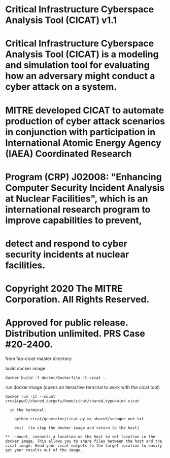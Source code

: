 # Critical Infrastructure Cyberspace Analysis Tool (CICAT) v1.1
#
# Critical Infrastructure Cyberspace Analysis Tool (CICAT) is a modeling and simulation tool for evaluating how an adversary might conduct a cyber attack on a system.  
# MITRE developed CICAT to automate production of cyber attack scenarios in conjunction with participation in International Atomic Energy Agency (IAEA) Coordinated Research
# Program (CRP) J02008: "Enhancing Computer Security Incident Analysis at Nuclear Facilities", which is an international research program to improve capabilities to prevent, 
# detect and respond to cyber security incidents at nuclear facilities. 
#
# Copyright 2020 The MITRE Corporation. All Rights Reserved. 
# Approved for public release. Distribution unlimited. PRS Case #20-2400.

from faa-cicat-master directory

  build docker image

    docker build -f docker/Dockerfile -t cicat .

  run docker image (opens an iteractive terminal to work with the cicat tool)

    docker run -it --mount src=$(pwd)/shared,target=/home/cicat/shared,type=bind cicat

      in the terminal:
      
        python cicat/generator/cicat.py >> shared/scengen_out.txt

        exit  (to stop the docker image and return to the host)

    ** --mount, connects a location on the host to set location in the docker image. This allows you to share files between the host and the cicat image. Send your cicat outputs to the target location to easily get your results out of the image.
